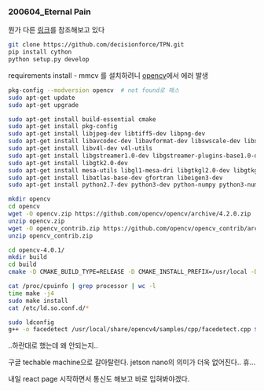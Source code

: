 ### 200604_Eternal Pain



뭔가 다른 [링크](https://github.com/decisionforce/TPN)를 참조해보고 있다

```bash
git clone https://github.com/decisionforce/TPN.git
pip install cython
python setup.py develop
```

requirements install - mmcv 를 설치하려니 [opencv](https://webnautes.tistory.com/1186)에서 에러 발생

```bash
pkg-config --modversion opencv  # not found로 패스
sudo apt-get update
sudo apt-get upgrade

sudo apt-get install build-essential cmake
sudo apt-get install pkg-config
sudo apt-get install libjpeg-dev libtiff5-dev libpng-dev
sudo apt-get install libavcodec-dev libavformat-dev libswscale-dev libxvidcore-dev libx264-dev libxine2-dev
sudo apt-get install libv4l-dev v4l-utils
sudo apt-get install libgstreamer1.0-dev libgstreamer-plugins-base1.0-dev
sudo apt-get install libgtk2.0-dev
sudo apt-get install mesa-utils libgl1-mesa-dri libgtkgl2.0-dev libgtkglext1-dev
sudo apt-get install libatlas-base-dev gfortran libeigen3-dev
sudo apt-get install python2.7-dev python3-dev python-numpy python3-numpy

mkdir opencv
cd opencv
wget -O opencv.zip https://github.com/opencv/opencv/archive/4.2.0.zip
unzip opencv.zip
wget -O opencv_contrib.zip https://github.com/opencv/opencv_contrib/archive/4.2.0.zip
unzip opencv_contrib.zip

cd opencv-4.0.1/
mkdir build
cd build
cmake -D CMAKE_BUILD_TYPE=RELEASE -D CMAKE_INSTALL_PREFIX=/usr/local -D WITH_TBB=OFF -D WITH_IPP=OFF -D WITH_1394=OFF -D BUILD_WITH_DEBUG_INFO=OFF -D BUILD_DOCS=OFF -D INSTALL_C_EXAMPLES=ON -D INSTALL_PYTHON_EXAMPLES=ON -D BUILD_EXAMPLES=OFF -D BUILD_TESTS=OFF -D BUILD_PERF_TESTS=OFF -D WITH_QT=OFF -D WITH_GTK=ON -D WITH_OPENGL=ON -D OPENCV_EXTRA_MODULES_PATH=../../opencv_contrib-4.2.0/modules -D WITH_V4L=ON  -D WITH_FFMPEG=ON -D WITH_XINE=ON -D BUILD_NEW_PYTHON_SUPPORT=ON -D OPENCV_GENERATE_PKGCONFIG=ON ../

cat /proc/cpuinfo | grep processor | wc -l
time make -j4
sudo make install
cat /etc/ld.so.conf.d/*

sudo ldconfig
g++ -o facedetect /usr/local/share/opencv4/samples/cpp/facedetect.cpp $(pkg-config opencv4 --libs --cflags)
```

..하란대로 했는데 왜 안되는지..



구글 techable machine으로 갈아탈련다. jetson nano의 의미가 더욱 없어진다.. 휴...

내일 react page 시작하면서 통신도 해보고 바로 입혀봐야겠다.




